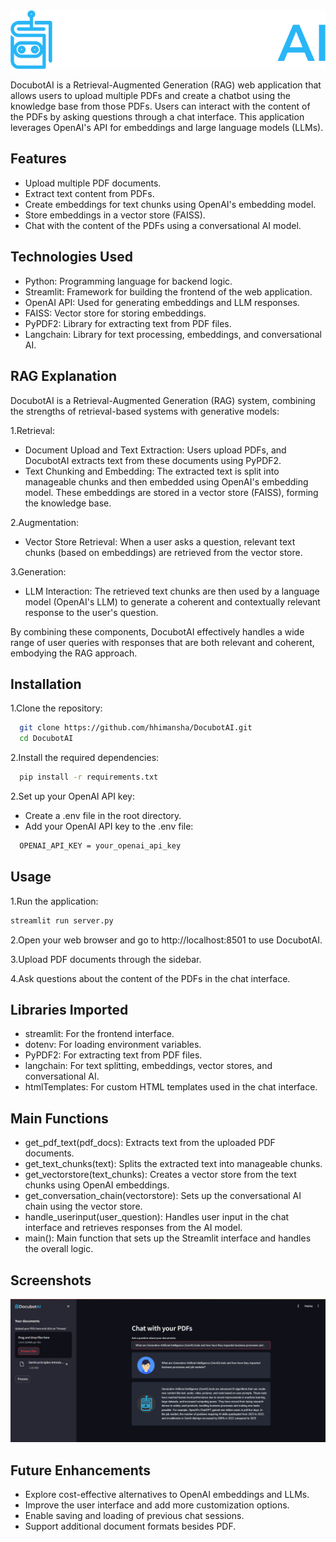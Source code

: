 
<img src="./images/DocubotAI2.png">

DocubotAI is a Retrieval-Augmented Generation (RAG) web application that allows users to upload multiple PDFs and create a chatbot using the knowledge base from those PDFs. Users can interact with the content of the PDFs by asking questions through a chat interface. This application leverages OpenAI's API for embeddings and large language models (LLMs).



## Features

- Upload multiple PDF documents.
- Extract text content from PDFs.
- Create embeddings for text chunks using OpenAI's embedding model.
- Store embeddings in a vector store (FAISS).
- Chat with the content of the PDFs using a conversational AI model.


## Technologies Used
- Python: Programming language for backend logic.
- Streamlit: Framework for building the frontend of the web application.
- OpenAI API: Used for generating embeddings and LLM responses.
- FAISS: Vector store for storing embeddings.
- PyPDF2: Library for extracting text from PDF files.
- Langchain: Library for text processing, embeddings, and conversational AI.

## RAG Explanation
DocubotAI is a Retrieval-Augmented Generation (RAG) system, combining the strengths of retrieval-based systems with generative models:

1.Retrieval:
- Document Upload and Text Extraction: Users upload PDFs, and DocubotAI extracts text from these documents using PyPDF2.
- Text Chunking and Embedding: The extracted text is split into manageable chunks and then embedded using OpenAI's embedding model. These embeddings are stored in a vector store (FAISS), forming the knowledge base.
  
2.Augmentation:

- Vector Store Retrieval: When a user asks a question, relevant text chunks (based on embeddings) are retrieved from the vector store.
  
3.Generation:

- LLM Interaction: The retrieved text chunks are then used by a language model (OpenAI's LLM) to generate a coherent and contextually relevant response to the user's question.

By combining these components, DocubotAI effectively handles a wide range of user queries with responses that are both relevant and coherent, embodying the RAG approach.


## Installation

1.Clone the repository:

```bash
  git clone https://github.com/hhimansha/DocubotAI.git
  cd DocubotAI
```
2.Install the required dependencies:

```bash
  pip install -r requirements.txt

```
2.Set up your OpenAI API key:
- Create a .env file in the root directory.
- Add your OpenAI API key to the .env file:

```bash
  OPENAI_API_KEY = your_openai_api_key

```
    
## Usage
1.Run the application:
```python
streamlit run server.py

```
2.Open your web browser and go to http://localhost:8501 to use DocubotAI.

3.Upload PDF documents through the sidebar.

4.Ask questions about the content of the PDFs in the chat interface.


## Libraries Imported
- streamlit: For the frontend interface.
- dotenv: For loading environment variables.
- PyPDF2: For extracting text from PDF files.
- langchain: For text splitting, embeddings, vector stores, and conversational AI.
- htmlTemplates: For custom HTML templates used in the chat interface.
## Main Functions
- get_pdf_text(pdf_docs): Extracts text from the uploaded PDF documents.
- get_text_chunks(text): Splits the extracted text into manageable chunks.
- get_vectorstore(text_chunks): Creates a vector store from the text chunks using OpenAI embeddings.
- get_conversation_chain(vectorstore): Sets up the conversational AI chain using the vector store.
- handle_userinput(user_question): Handles user input in the chat interface and retrieves responses from the AI model.
- main(): Main function that sets up the Streamlit interface and handles the overall logic.
## Screenshots

<img src="./images/ss1.jpg">


## Future Enhancements

- Explore cost-effective alternatives to OpenAI embeddings and LLMs.
- Improve the user interface and add more customization options.
- Enable saving and loading of previous chat sessions.
- Support additional document formats besides PDF.

